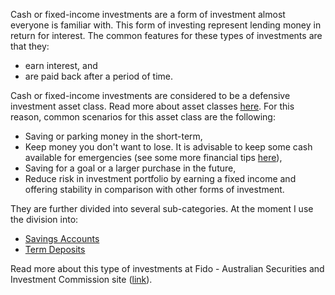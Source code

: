 
Cash or fixed-income investments are a form of investment almost everyone is familiar with. This form of investing represent lending money in return for interest. The common features for these types of investments are that they:

- earn interest, and
- are paid back after a period of time.

Cash or fixed-income investments are considered to be a defensive investment asset class. Read more about asset classes [here](asset_allocation.html). For this reason, common scenarios for this asset class are the following:

- Saving or parking money in the short-term,
- Keep money you don&#39;t want to lose. It is advisable to keep some cash available for emergencies (see some more financial tips [here](investment_tips.html)),
- Saving for a goal or a larger purchase in the future,
- Reduce risk in investment portfolio by earning a fixed income and offering stability in comparison with other forms of investment.

They are further divided into several sub-categories. At the moment I use the division into:

- <a href="aus_savings.html">Savings Accounts</a>
- <a href="aus_termdeposits.html">Term Deposits</a>

Read more about this type of investments at Fido - Australian Securities and Investment Commission site (<a href="http://www.fido.asic.gov.au/fido/fido.nsf/byHeadline/Cash%20and%20fixed%20interest%20investments" target="_blank">link</a>).
